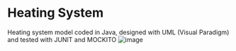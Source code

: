 # Heating System
Heating system model coded in Java, designed with UML (Visual Paradigm) and tested with JUNIT and MOCKITO
![image](https://github.com/JavierStark/HeatingSystem_UnitTesting_UML/assets/56975675/c32e0964-cd49-4e74-8145-3450f41f5f9d)


